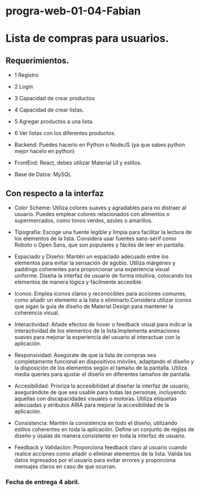 # progra-web-01-04-Fabian

# Lista de compras para usuarios.

## Requerimientos.

- 1 Registro
- 2 Login
- 3 Capacidad de crear productos
- 4 Capacidad de crear listas.
- 5 Agregar productos a una lista.
- 6 Ver listas con los diferentes productos.

- Backend:
  Puedes hacerlo en Python o NodeJS (ya que sabes python mejor hacelo en python)

- FrontEnd:
  React, debes utilizar Material UI y estilos.

- Base de Datos:
  MySQL

## Con respecto a la interfaz

- Color Scheme: Utiliza colores suaves y agradables para no distraer al usuario. Puedes emplear colores relacionados con alimentos o supermercados, como tonos verdes, azules o amarillos.

- Tipografía:
  Escoge una fuente legible y limpia para facilitar la lectura de los elementos de la lista.
  Considera usar fuentes sans-serif como Roboto o Open Sans, que son populares y fáciles de leer en pantalla.

- Espaciado y Diseño: Mantén un espaciado adecuado entre los elementos para evitar la sensación de agobio. Utiliza márgenes y paddings coherentes para proporcionar una experiencia visual uniforme. Diseña la interfaz de usuario de forma intuitiva, colocando los elementos de manera lógica y fácilmente accesible.

- Iconos: Emplea iconos claros y reconocibles para acciones comunes, como añadir un elemento a la lista o eliminarlo.Considera utilizar iconos que sigan la guía de diseño de Material Design para mantener la coherencia visual.

- Interactividad: Añade efectos de hover o feedback visual para indicar la interactividad de los elementos de la lista.Implementa animaciones suaves para mejorar la experiencia del usuario al interactuar con la aplicación.

- Responsividad: Asegúrate de que la lista de compras sea completamente funcional en dispositivos móviles, adaptando el diseño y la disposición de los elementos según el tamaño de la pantalla. Utiliza media queries para ajustar el diseño en diferentes tamaños de pantalla.

- Accesibilidad:
  Prioriza la accesibilidad al diseñar la interfaz de usuario, asegurándote de que sea usable para todas las personas, incluyendo aquellas con discapacidades visuales o motoras. Utiliza etiquetas adecuadas y atributos ARIA para mejorar la accesibilidad de la aplicación.

- Consistencia: Mantén la consistencia en todo el diseño, utilizando estilos coherentes en toda la aplicación. Define un conjunto de reglas de diseño y úsalas de manera consistente en toda la interfaz de usuario.

- Feedback y Validación: Proporciona feedback claro al usuario cuando realice acciones como añadir o eliminar elementos de la lista.
  Valida los datos ingresados por el usuario para evitar errores y proporciona mensajes claros en caso de que ocurran.

### Fecha de entrega 4 abril.
